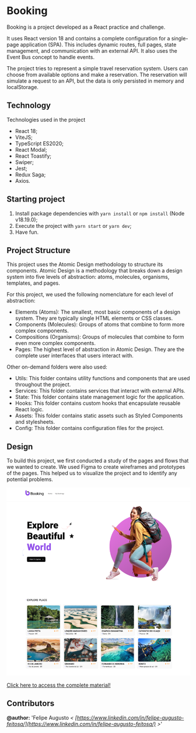 # Booking

Booking is a project developed as a React practice and challenge.

It uses React version 18 and contains a complete configuration for a single-page application (SPA). This includes dynamic routes, full pages, state management, and communication with an external API. It also uses the Event Bus concept to handle events.

The project tries to represent a simple travel reservation system. Users can choose from available options and make a reservation. The reservation will simulate a request to an API, but the data is only persisted in memory and localStorage.

## Technology

Technologies used in the project

- React 18;
- ViteJS;
- TypeScript ES2020;
- React Modal;
- React Toastify;
- Swiper;
- Jest;
- Redux Saga;
- Axios.

## Starting project

1. Install package dependencies with `yarn install` or `npm install` (Node v18.19.0);
2. Execute the project with `yarn start` or `yarn dev`;
3. Have fun.

## Project Structure

This project uses the Atomic Design methodology to structure its components. Atomic Design is a methodology that breaks down a design system into five levels of abstraction: atoms, molecules, organisms, templates, and pages.

For this project, we used the following nomenclature for each level of abstraction:

- Elements (Atoms): The smallest, most basic components of a design system. They are typically single HTML elements or CSS classes.
- Components (Molecules): Groups of atoms that combine to form more complex components.
- Compositions (Organisms): Groups of molecules that combine to form even more complex components.
- Pages: The highest level of abstraction in Atomic Design. They are the complete user interfaces that users interact with.

Other on-demand folders were also used:

- Utils: This folder contains utility functions and components that are used throughout the project.
- Services: This folder contains services that interact with external APIs.
- State: This folder contains state management logic for the application.
- Hooks: This folder contains custom hooks that encapsulate reusable React logic.
- Assets: This folder contains static assets such as Styled Components and stylesheets.
- Config: This folder contains configuration files for the project.

## Design

To build this project, we first conducted a study of the pages and flows that we wanted to create. We used Figma to create wireframes and prototypes of the pages. This helped us to visualize the project and to identify any potential problems.

![MIT License](/documentation/images/home.png)

[Click here to access the complete material!](https://www.figma.com/file/Z0KPdhfLoRImLlFvZLnE5q/Booking?type=design&node-id=884%3A1330&mode=design&t=wHmbz070XIGF3zUE-1)

## Contributors

**@author:** 'Felipe Augusto _< [https://www.linkedin.com/in/felipe-augusto-feitosa/](https://www.linkedin.com/in/felipe-augusto-feitosa/) >_'
